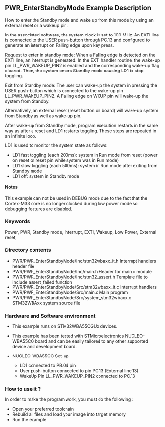 ﻿## <b>PWR_EnterStandbyMode Example Description</b>

How to enter the Standby mode and wake up from this mode by using an external
reset or a wakeup pin.

In the associated software, the system clock is set to 100 MHz.
An EXTI line is connected to the USER push-button through PC.13 and configured to generate an
interrupt on Falling edge upon key press.

Request to enter in standby mode:
When a Falling edge is detected on the EXTI line, an interrupt is generated.
In the EXTI handler routine, the wake-up pin LL_PWR_WAKEUP_PIN2 is enabled and the
corresponding wake-up flag cleared. Then, the system enters Standby mode causing
LD1 to stop toggling.

Exit from Standby mode:
The user can wake-up the system in pressing the USER push-button which is
connected to the wake-up pin LL_PWR_WAKEUP_PIN2.
A Falling edge on WKUP pin will wake-up the system from Standby.

Alternatively, an external reset (reset button on board) will wake-up system from Standby
as well as wake-up pin.

After wake-up from Standby mode, program execution restarts in the same way as
after a reset and LD1 restarts toggling.
These steps are repeated in an infinite loop.

LD1 is used to monitor the system state as follows:

 - LD1 fast toggling (each 200ms): system in Run mode from reset (power on reset or reset pin while system was in Run mode)
 - LD1 slow toggling (each 500ms): system in Run mode after exiting from Standby mode
 - LD1 off: system in Standby mode

#### <b>Notes</b>

This example can not be used in DEBUG mode due to the fact
that the Cortex-M33 core is no longer clocked during low power mode
so debugging features are disabled.


### <b>Keywords</b>

Power, PWR, Standby mode, Interrupt, EXTI, Wakeup, Low Power, External reset,

### <b>Directory contents</b>

  - PWR/PWR_EnterStandbyMode/Inc/stm32wbaxx_it.h         Interrupt handlers header file
  - PWR/PWR_EnterStandbyMode/Inc/main.h                  Header for main.c module
  - PWR/PWR_EnterStandbyMode/Inc/stm32_assert.h          Template file to include assert_failed function
  - PWR/PWR_EnterStandbyMode/Src/stm32wbaxx_it.c         Interrupt handlers
  - PWR/PWR_EnterStandbyMode/Src/main.c                  Main program
  - PWR/PWR_EnterStandbyMode/Src/system_stm32wbaxx.c     STM32WBAxx system source file

### <b>Hardware and Software environment</b>

  - This example runs on STM32WBA55CGUx devices.

  - This example has been tested with STMicroelectronics NUCLEO-WBA55CG
    board and can be easily tailored to any other supported device
    and development board.

  - NUCLEO-WBA55CG Set-up
    - LD1 connected to PB.04 pin
    - User push-button connected to pin PC.13 (External line 13)
    - WakeUp Pin LL_PWR_WAKEUP_PIN2 connected to PC.13

### <b>How to use it ?</b>

In order to make the program work, you must do the following :

 - Open your preferred toolchain
 - Rebuild all files and load your image into target memory
 - Run the example

